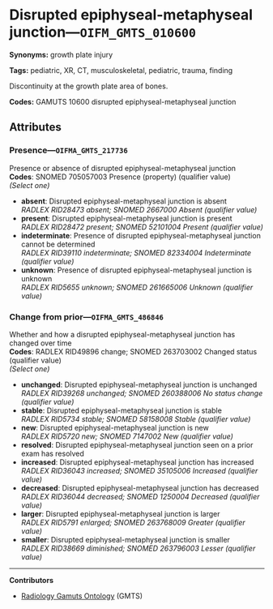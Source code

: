# Disrupted epiphyseal-metaphyseal junction—`OIFM_GMTS_010600`

**Synonyms:** growth plate injury

**Tags:** pediatric, XR, CT, musculoskeletal, pediatric, trauma, finding

Discontinuity at the growth plate area of bones.

**Codes:** GAMUTS 10600 disrupted epiphyseal-metaphyseal junction

## Attributes

### Presence—`OIFMA_GMTS_217736`

Presence or absence of disrupted epiphyseal-metaphyseal junction  
**Codes**: SNOMED 705057003 Presence (property) (qualifier value)  
*(Select one)*

- **absent**: Disrupted epiphyseal-metaphyseal junction is absent  
_RADLEX RID28473 absent; SNOMED 2667000 Absent (qualifier value)_
- **present**: Disrupted epiphyseal-metaphyseal junction is present  
_RADLEX RID28472 present; SNOMED 52101004 Present (qualifier value)_
- **indeterminate**: Presence of disrupted epiphyseal-metaphyseal junction cannot be determined  
_RADLEX RID39110 indeterminate; SNOMED 82334004 Indeterminate (qualifier value)_
- **unknown**: Presence of disrupted epiphyseal-metaphyseal junction is unknown  
_RADLEX RID5655 unknown; SNOMED 261665006 Unknown (qualifier value)_

### Change from prior—`OIFMA_GMTS_486846`

Whether and how a disrupted epiphyseal-metaphyseal junction has changed over time  
**Codes**: RADLEX RID49896 change; SNOMED 263703002 Changed status (qualifier value)  
*(Select one)*

- **unchanged**: Disrupted epiphyseal-metaphyseal junction is unchanged  
_RADLEX RID39268 unchanged; SNOMED 260388006 No status change (qualifier value)_
- **stable**: Disrupted epiphyseal-metaphyseal junction is stable  
_RADLEX RID5734 stable; SNOMED 58158008 Stable (qualifier value)_
- **new**: Disrupted epiphyseal-metaphyseal junction is new  
_RADLEX RID5720 new; SNOMED 7147002 New (qualifier value)_
- **resolved**: Disrupted epiphyseal-metaphyseal junction seen on a prior exam has resolved  
- **increased**: Disrupted epiphyseal-metaphyseal junction has increased  
_RADLEX RID36043 increased; SNOMED 35105006 Increased (qualifier value)_
- **decreased**: Disrupted epiphyseal-metaphyseal junction has decreased  
_RADLEX RID36044 decreased; SNOMED 1250004 Decreased (qualifier value)_
- **larger**: Disrupted epiphyseal-metaphyseal junction is larger  
_RADLEX RID5791 enlarged; SNOMED 263768009 Greater (qualifier value)_
- **smaller**: Disrupted epiphyseal-metaphyseal junction is smaller  
_RADLEX RID38669 diminished; SNOMED 263796003 Lesser (qualifier value)_

---

**Contributors**

- [Radiology Gamuts Ontology](https://gamuts.net/) (GMTS)